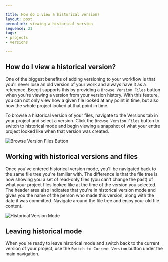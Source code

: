```yaml
---

title: How do I view a historical version?
layout: post
permalink: viewing-a-historical-version
sequence: 21
tags:
- projects
- versions

---
```


## How do I view a historical version?
One of the biggest benefits of adding versioning to your workflow is that you'll never lose an old version of your work and always have it as a reference. Beegit supports this by providing a `Browse Version Files` button when you're viewing a version from your version history. With this feature, you can not only view how a given file looked at any point in time, but also how the whole project looked at that point in time.

To browse a historical version of your files, navigate to the Versions tab in your project and select a version. Click the `Browse Version Files` button to switch to historical mode and begin viewing a snapshot of what your entire project looked like when that version was created.

![Browse Version Files Button](https://s3.amazonaws.com/beegit-images/helpImages/version-history.png)

## Working with historical versions and files
Once you've entered historical version mode, you'll be navigated back to the same file tree you're familiar with. The difference is that the file tree is now showing you a set of read-only files (you can't change the past) of what your project files looked like at the time of the version you selected. The header area also indicates that you're in historical version mode and gives you the name of the person who made this version, along with the date it was committed. Navigate around the file tree and enjoy your old file content.

![Historical Version Mode](https://s3.amazonaws.com/beegit-images/helpImages/version-history-browse.png)

## Leaving historical mode
When you're ready to leave historical mode and switch back to the current version of your project, use the `Switch to Current Version` button under the main navigation.






